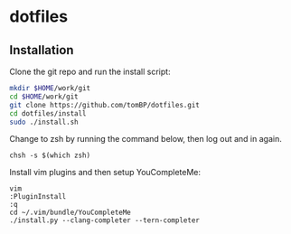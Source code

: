 # dotfiles

## Installation
Clone the git repo and run the install script:

```bash
mkdir $HOME/work/git
cd $HOME/work/git
git clone https://github.com/tomBP/dotfiles.git
cd dotfiles/install
sudo ./install.sh
```

Change to zsh by running the command below, then log out and in again.

```
chsh -s $(which zsh)
```

Install vim plugins and then setup YouCompleteMe:

```
vim
:PluginInstall
:q
cd ~/.vim/bundle/YouCompleteMe
./install.py --clang-completer --tern-completer
